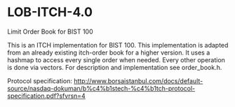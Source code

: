 # LOB-ITCH-4.0
Limit Order Book for BIST 100

This is an ITCH implementation for BIST 100.
This implementation is adapted from an already existing itch-order book for a higher version.
It uses a hashmap to access every single order when needed.
Every other operation is done via vectors. For description and implementation see order_book.h.

Protocol specification: http://www.borsaistanbul.com/docs/default-source/nasdaq-dokuman/b%c4%b1stech-%c4%b1tch-protocol-specification.pdf?sfvrsn=4
